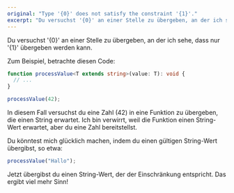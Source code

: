 ```yaml
---
original: "Type '{0}' does not satisfy the constraint '{1}'."
excerpt: "Du versuchst '{0}' an einer Stelle zu übergeben, an der ich sehe, dass nur '{1}' übergeben werden kann."
---
```


Du versuchst '{0}' an einer Stelle zu übergeben, an der ich sehe, dass nur '{1}' übergeben werden kann.

Zum Beispiel, betrachte diesen Code:

```ts
function processValue<T extends string>(value: T): void {
  // ...
}

processValue(42);
```

In diesem Fall versuchst du eine Zahl (42) in eine Funktion zu übergeben, die einen String erwartet. Ich bin verwirrt, weil die Funktion einen String-Wert erwartet, aber du eine Zahl bereitstellst.

Du könntest mich glücklich machen, indem du einen gültigen String-Wert übergibst, so etwa:

```ts
processValue("Hallo");
```

Jetzt übergibst du einen String-Wert, der der Einschränkung entspricht. Das ergibt viel mehr Sinn!
